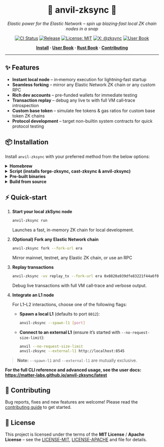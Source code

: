 <div align="center">

# 🚀 anvil‑zksync 🚀

*Elastic power for the Elastic Network – spin up blazing‑fast local ZK chain nodes in a snap*

[![CI Status](https://github.com/matter-labs/anvil-zksync/actions/workflows/checks.yaml/badge.svg)](https://github.com/matter-labs/anvil-zksync/actions/workflows/checks.yaml)
[![Release](https://img.shields.io/github/v/release/matter-labs/anvil-zksync?label=version)](https://github.com/matter-labs/anvil-zksync/releases/latest)
[![License: MIT](https://img.shields.io/badge/License-MIT-green.svg)](LICENSE)
[![X: @zksync](https://img.shields.io/badge/follow-@zksync-1DA1F2?logo=x)](https://x.com/zksync)
[![User Book](https://img.shields.io/badge/docs-user%20book-brightgreen)](https://matter-labs.github.io/anvil-zksync/latest/)

</div>

<p align="center">
  <b>
    <a href="https://matter-labs.github.io/anvil-zksync/latest/intro/installation.html">Install</a> ·
    <a href="https://matter-labs.github.io/anvil-zksync/latest/">User Book</a> ·
    <a href="https://matter-labs.github.io/anvil-zksync/latest/rustdoc/anvil_zksync/index.html">Rust Book</a> ·
    <a href="./.github/CONTRIBUTING.md">Contributing</a>
  </b>
</p>

---

## ✨ Features

- **Instant local node** – in‑memory execution for lightning‑fast startup
- **Seamless forking** – mirror any Elastic Network ZK chain or any custom RPC
- **Rich dev accounts** – pre-funded wallets for immediate testing
- **Transaction replay** – debug any live tx with full VM call‑trace introspection
- **Custom base token** – simulate fee tokens & gas ratios for custom base token ZK chains
- **Protocol development** – target non-builtin system contracts for quick protocol testing

## 📦 Installation

Install `anvil-zksync` with your preferred method from the below options:

<details>
<summary><strong>Homebrew</strong></summary>

```bash
brew tap matter-labs/anvil-zksync https://github.com/matter-labs/anvil-zksync.git
brew install anvil-zksync
```

</details>

<details>
<summary><strong>Script (installs forge-zksync, cast-zksync & anvil‑zksync)</strong></summary>

```bash
curl -L https://raw.githubusercontent.com/matter-labs/foundry-zksync/main/install-foundry-zksync | bash
```

</details>

<details>
<summary><strong>Pre‑built binaries</strong></summary>

```bash
# download and unpack the latest release
tar -xzf anvil-zksync_x.y.z_<platform>.tar.gz -C /usr/local/bin
chmod +x /usr/local/bin/anvil-zksync
```

</details>

<details>
<summary><strong>Build from source</strong></summary>

```bash
# clone and build from source
git clone git@github.com:matter-labs/anvil-zksync.git
cd anvil-zksync
cargo build --release
```

</details>

## ⚡️ Quick‑start

1. **Start your local zkSync node**

   ```bash
   anvil-zksync run
   ```

   Launches a fast, in-memory ZK chain for local development.

2. **(Optional) Fork any Elastic Network chain**

   ```bash
   anvil-zksync fork --fork-url era
   ```

   Mirror mainnet, testnet, any Elastic ZK chain, or use an RPC

3. **Replay transactions**

   ```bash
   anvil-zksync -vv replay_tx --fork-url era 0x0820a939dfe83221f44a6f0f81f8059ec8a7a4e17006965a8b0c146a2c4a00c2
   ```

   Debug live transactions with full VM call‑trace and verbose output.

4. **Integrate an L1 node**

   For L1–L2 interactions, choose one of the following flags:

   - **Spawn a local L1** (defaults to port `8012`):

     ```bash
     anvil-zksync --spawn-l1 [port]
     ```

   - **Connect to an external L1** (ensure it’s started with `--no-request-size-limit`):

     ```bash
     anvil --no-request-size-limit
     anvil-zksync --external-l1 http://localhost:8545
     ```

> **Note:** `--spawn-l1` and `--external-l1` are mutually exclusive.

**For the full CLI reference and advanced usage, see the user docs: https://matter-labs.github.io/anvil-zksync/latest**

## 🤝 Contributing

Bug reports, fixes and new features are welcome! Please read the [contributing guide](.github/CONTRIBUTING.md) to get started.

## 📜 License

This project is licensed under the terms of the **MIT License** / **Apache License** – see the [LICENSE-MIT](LICENSE-MIT), [LICENSE-APACHE](LICENSE-APACHE) and  file for details.

